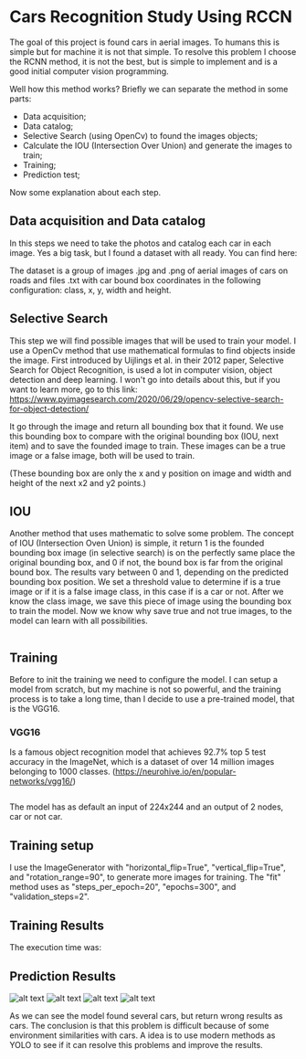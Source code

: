 # Cars Recognition Study Using RCCN


The goal of this project is found cars in aerial images. To humans this is simple but for machine it is not that simple.
To resolve this problem I choose the RCNN method, it is not the best, but is simple to implement and is a good initial computer vision programming.

Well how this method works?
Briefly we can separate the method in some parts:
- Data acquisition;
- Data catalog;
- Selective Search (using OpenCv) to found the images objects;
- Calculate the IOU (Intersection Over Union) and generate the images to train;
- Training;
- Prediction test;

Now some explanation about each step.

## Data acquisition and Data catalog
In this steps we need to take the photos and catalog each car in each image.
Yes a big task, but I found a dataset with all ready.
You can find here: <Link to car dataset>

The dataset is a group of images .jpg and .png of aerial images of cars on roads and files .txt with car bound box coordinates in the following configuration:
class, x, y, width and height.

## Selective Search
This step we will find possible images that will be used to train your model. I use a OpenCv method that use mathematical formulas to find objects inside the image.
First introduced by Uijlings et al. in their 2012 paper, Selective Search for Object Recognition, is used a lot in computer vision, object detection and deep learning.
I won't go into details about this, but if you want to learn more, go to this link: https://www.pyimagesearch.com/2020/06/29/opencv-selective-search-for-object-detection/

It go through the image and return all bounding box that it found. We use this bounding box to compare with the original bounding box (IOU, next item) and to save the founded image to train. These images can be a true image or a false image, both will be used to train.

(These bounding box are only the x and y position on image and width and height of the next x2 and y2 points.)

## IOU
Another method that uses mathematic to solve some problem. The concept of IOU (Intersection Oven Union) is simple, it return 1 is the founded bounding box image (in selective search) is on the perfectly same place the original bounding box, and 0 if not, the bound box is far from the original bound box.
The results vary between 0 and 1, depending on the predicted bounding box position.
We set a threshold value to determine if is a true image or if it is a false image class, in this case if is a car or not.
After we know the class image, we save this piece of image using the bounding box to train the model. Now we know why save true and not true images, to the model can learn with all possibilities.

<IMAGE>

## Training
Before to init the training we need to configure the model. I can setup a model from scratch, but my machine is not so powerful, and the training process is to take a long time, than I decide to use a pre-trained model, that is the VGG16.

### VGG16
Is a famous object recognition model that achieves 92.7% top 5 test accuracy in the ImageNet, which is a dataset of over 14 million images belonging to 1000 classes.
(https://neurohive.io/en/popular-networks/vgg16/)

<image>

The model has as default an input of 224x244 and an output of 2 nodes, car or not car.

## Training setup
I use the ImageGenerator with "horizontal_flip=True", "vertical_flip=True", and "rotation_range=90", to generate more images for training.
The "fit" method uses as "steps_per_epoch=20", "epochs=300", and "validation_steps=2".

## Training Results
The execution time was: <EXECUTION TIME>

<Accuracy plots>

## Prediction Results
![alt text](https://github.com/IvaStival/DataScience/CarsRecognition/images/pred1.jpg?raw=true)
![alt text](https://github.com/IvaStival/DataScience/CarsRecognition/images/pred2.jpg?raw=true)
![alt text](https://github.com/IvaStival/DataScience/CarsRecognition/images/pred3.jpg?raw=true)
![alt text](https://github.com/IvaStival/DataScience/CarsRecognition/images/pred4.jpg?raw=true)

As we can see the model found several cars, but return wrong results as cars.
The conclusion is that this problem is difficult because of some environment similarities with cars. A idea is to use modern methods as YOLO to see if it can resolve this problems and improve the results.
